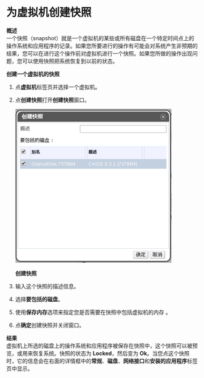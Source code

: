 # 为虚拟机创建快照

**概述**<br/>
一个快照（snapshot）就是一个虚拟机的某些或所有磁盘在一个特定时间点上的操作系统和应用程序的记录。如果您所要进行的操作有可能会对系统产生非预期的结果，您可以在进行这个操作前对虚拟机进行一个快照。如果您所做的操作出现问题，您可以使用快照把系统恢复到以前的状态。


**创建一个虚拟机的快照**

1. 点**虚拟机**标签页并选择一个虚拟机。

2. 点**创建快照**打开**创建快照**窗口。

   ![创建快照](../../images/vm_create_snapshot.png)

   **创建快照**

3. 输入这个快照的描述信息。

4. 选择**要包括的磁盘**。

5. 使用**保存内存**选项来指定您是否需要在快照中包括虚拟机的内存 。

6. 点**确定**创建快照并关闭窗口。


**结果**<br/>
虚拟机上所选的磁盘上的操作系统和应用程序被保存在快照中，这个快照可以被预览，或用来恢复系统。快照的状态为 **Locked**，然后变为 **Ok**。当您点这个快照时，它的信息会在右面的详情框中的**常规**、**磁盘**、**网络接口**和**安装的应用程序**标签页中显示。
